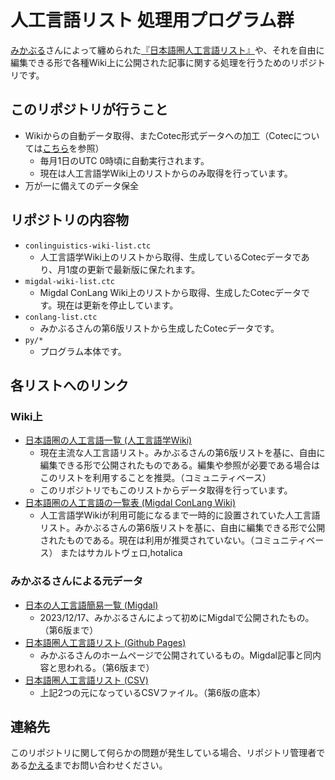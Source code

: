 # 人工言語リスト 処理用プログラム群

[みかぶる](https://twitter.com/Mikanixonable)さんによって纏められた[『日本語圏人工言語リスト』](https://migdal.jp/mikanixonable/%E6%97%A5%E6%9C%AC%E3%81%AE%E4%BA%BA%E5%B7%A5%E8%A8%80%E8%AA%9E%E7%B0%A1%E6%98%93%E4%B8%80%E8%A6%A7-2023-%E5%B9%B4-12-%E6%9C%88-3k46)や、それを自由に編集できる形で各種Wiki上に公開された記事に関する処理を行うためのリポジトリです。

## このリポジトリが行うこと

- Wikiからの自動データ取得、またCotec形式データへの加工（Cotecについては[こちら](https://migdal.jp/cl_kiita/cotec-conlang-table-expression-powered-by-csv-clakis-rfc-2h86)を参照）
	- 毎月1日のUTC 0時頃に自動実行されます。
	- 現在は人工言語学Wiki上のリストからのみ取得を行っています。
- 万が一に備えてのデータ保全

## リポジトリの内容物

- `conlinguistics-wiki-list.ctc`
	- 人工言語学Wiki上のリストから取得、生成しているCotecデータであり、月1度の更新で最新版に保たれます。
- `migdal-wiki-list.ctc`
	- Migdal ConLang Wiki上のリストから取得、生成したCotecデータです。現在は更新を停止しています。
- `conlang-list.ctc`
	- みかぶるさんの第6版リストから生成したCotecデータです。
- `py/*`
	- プログラム本体です。

## 各リストへのリンク

### Wiki上

- [日本語圏の人工言語一覧 (人工言語学Wiki)](https://wiki.conlinguistics.jp/%E6%97%A5%E6%9C%AC%E8%AA%9E%E5%9C%8F%E3%81%AE%E4%BA%BA%E5%B7%A5%E8%A8%80%E8%AA%9E%E4%B8%80%E8%A6%A7)
	- 現在主流な人工言語リスト。みかぶるさんの第6版リストを基に、自由に編集できる形で公開されたものである。編集や参照が必要である場合はこのリストを利用することを推奨。（コミュニティベース）
	- このリポジトリでもこのリストからデータ取得を行っています。
- [日本語圏の人工言語の一覧表 (Migdal ConLang Wiki)](https://migdal.miraheze.org/wiki/%E6%97%A5%E6%9C%AC%E8%AA%9E%E5%9C%8F%E3%81%AE%E4%BA%BA%E5%B7%A5%E8%A8%80%E8%AA%9E%E3%81%AE%E4%B8%80%E8%A6%A7%E8%A1%A8)
	- 人工言語学Wikiが利用可能になるまで一時的に設置されていた人工言語リスト。みかぶるさんの第6版リストを基に、自由に編集できる形で公開されたものである。現在は利用が推奨されていない。（コミュニティベース）
またはサカルトヴェロ,hotalica
### みかぶるさんによる元データ

- [日本の人工言語簡易一覧 (Migdal)](https://migdal.jp/mikanixonable/%E6%97%A5%E6%9C%AC%E3%81%AE%E4%BA%BA%E5%B7%A5%E8%A8%80%E8%AA%9E%E7%B0%A1%E6%98%93%E4%B8%80%E8%A6%A7-2023-%E5%B9%B4-12-%E6%9C%88-3k46)
	- 2023/12/17、みかぶるさんによって初めにMigdalで公開されたもの。（第6版まで）
- [日本語圏人工言語リスト (Github Pages)](https://mikanixonable.github.io/conlangList/conlang)
	- みかぶるさんのホームページで公開されているもの。Migdal記事と同内容と思われる。（第6版まで）
- [日本語圏人工言語リスト (CSV)](https://mikanixonable.github.io/conlangList/conlang)
	- 上記2つの元になっているCSVファイル。（第6版の底本）

## 連絡先

このリポジトリに関して何らかの問題が発生している場合、リポジトリ管理者である[かえる](https://twitter.com/kaeru2193)までお問い合わせください。
